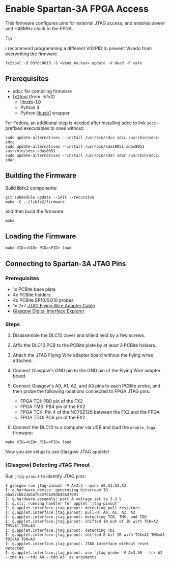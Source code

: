 Enable Spartan-3A FPGA Access
=============================

This firmware configures pins for external JTAG access, and enables power and
~48MHz clock to the FPGA.

> [!TIP]
> I recommend programming a different VID:PID to prevent Vivado from
> overwriting the firmware.
>
> ```
> fx2tool -d 03fd:0013 -S <Vend_Ax.hex> update -V dead -P cafe
> ```

## Prerequisites

- sdcc for compiling firmware
- [fx2tool](https://github.com/whitequark/libfx2/tree/main/software) (from libfx2)
    - libusb-1.0
    - Python 3
    - Python [libusb1](https://github.com/vpelletier/python-libusb1) wrapper

For Fedora, an additional step is needed after installing sdcc to link
`sdcc-`-prefixed executables to ones without:

```
sudo update-alternatives --install /usr/bin/sdcc sdcc /usr/bin/sdcc-sdcc
sudo update-alternatives --install /usr/bin/sdas8051 sdas8051 /usr/bin/sdcc-sdas8051
sudo update-alternatives --install /usr/bin/sdar sdar /usr/bin/sdcc-sdar
```

## Building the Firmware

Build libfx2 components:

```
git submodule update --init --recursive
make -C ../libfx2/firmware
```

and then build the firmware:

```
make
```

## Loading the Firmware

```
make VID=<VID> PID=<PID> load
```

## Connecting to Spartan-3A JTAG Pins

### Prerequisites

- 1x PCBite base plate
- 4x PCBite holders
- 4x PCBite SP10/SQ10 probes
- 1x 2x7 [JTAG Flying Wire Adapter Cable](https://www.amd.com/en/products/adaptive-socs-and-fpgas/board-accessories/jtag-flyingwire.html)
- [Glasgow Digital Interface Explorer](https://glasgow-embedded.org/)

### Steps

1. Disassemble the DLC10 cover and shield held by a few screws.

2. Affix the DLC10 PCB to the PCBite plate by at least 3 PCBite holders.

3. Attach the JTAG Flying Wire adapter board without the flying wires attached.

4. Connect Glasgow's GND pin to the GND pin of the Flying Wire adapter board.

5. Connect Glasgow's A0, A1, A2, and A3 pins to each PCBite probe, and then
   probe the following locations connected to FPGA JTAG pins:

    - FPGA TDI: PB0 pin of the FX2
    - FPGA TMS: PB4 pin of the FX2
    - FPGA TCK: Pin 4 of the NC7SZ126 between the FX2 and the FPGA
    - FPGA TDO: PC6 pin of the FX2

6. Connect the DLC10 to a computer via USB and load the `enable_fpga` firmware:

```
make VID=<VID> PID=<PID> load
```

Now you are setup to use Glasgow JTAG applets!

### [Glasgow] Detecting JTAG Pinout

Run `jtag-pinout` to identify JTAG pins:

```
$ glasgow run jtag-pinout -V A=3.3 --pins A0,A1,A2,A3
I: g.hardware.device: generating bitstream ID aba57cbb2166af6c57db29d64da37091
I: g.hardware.assembly: port A voltage set to 3.3 V
I: g.cli: running handler for applet 'jtag-pinout'
I: g.applet.interface.jtag_pinout: detecting pull resistors
I: g.applet.interface.jtag_pinout: pull-H: A0, A1, A2, A3
I: g.applet.interface.jtag_pinout: detecting TCK, TMS, and TDO
I: g.applet.interface.jtag_pinout: shifted 10 out of IR with TCK=A2 TMS=A1 TDO=A3
I: g.applet.interface.jtag_pinout: detecting TDI
I: g.applet.interface.jtag_pinout: shifted 6-bit IR with TCK=A2 TMS=A1 TDI=A0 TDO=A3
I: g.applet.interface.jtag_pinout: JTAG interface without reset detected
I: g.applet.interface.jtag_pinout: use `jtag-probe -V A=3.30 --tck A2 --tms A1 --tdi A0 --tdo A3` as arguments
```
